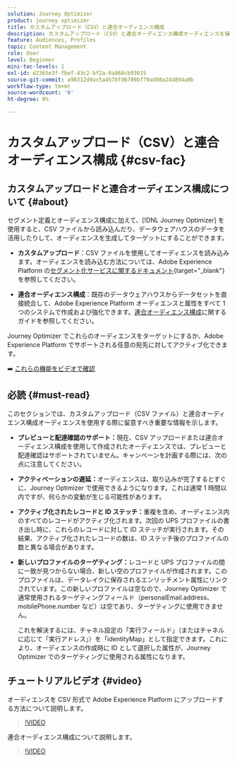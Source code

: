 ```yaml
---
solution: Journey Optimizer
product: journey optimizer
title: カスタムアップロード（CSV）と連合オーディエンス構成
description: カスタムアップロード（CSV）と連合オーディエンス構成オーディエンスを操作する際の、重要な情報とベストプラクティスについて説明します。
feature: Audiences, Profiles
topic: Content Management
role: User
level: Beginner
mini-toc-levels: 1
exl-id: d2365e3f-fbef-43c2-bf2a-0a868cb93015
source-git-commit: a98312d9ac5a457bfd6789bf79ad80a24d894a0b
workflow-type: tm+mt
source-wordcount: '0'
ht-degree: 0%

---
```


# カスタムアップロード（CSV）と連合オーディエンス構成 {#csv-fac}

## カスタムアップロードと連合オーディエンス構成について {#about}

セグメント定義とオーディエンス構成に加えて、[!DNL Journey Optimizer] を使用すると、CSV ファイルから読み込んだり、データウェアハウスのデータを活用したりして、オーディエンスを生成してターゲットにすることができます。

* **カスタムアップロード**：CSV ファイルを使用してオーディエンスを読み込みます。オーディエンスを読み込む方法については、Adobe Experience Platform の[セグメント化サービスに関するドキュメント](https://experienceleague.adobe.com/ja/docs/experience-platform/segmentation/ui/audience-portal#import-audience){target="_blank"}を参照してください。

* **連合オーディエンス構成**：既存のデータウェアハウスからデータセットを直接統合して、Adobe Experience Platform オーディエンスと属性をすべて 1 つのシステムで作成および強化できます。[連合オーディエンス構成](https://experienceleague.adobe.com/ja/docs/federated-audience-composition/using/home)に関するガイドを参照してください。

Journey Optimizer でこれらのオーディエンスをターゲットにするか、Adobe Experience Platform でサポートされる任意の宛先に対してアクティブ化できます。

➡️ [これらの機能をビデオで確認](#video)

## 必読 {#must-read}

このセクションでは、カスタムアップロード（CSV ファイル）と連合オーディエンス構成オーディエンスを使用する際に留意すべき重要な情報を示します。

* **プレビューと配達確認のサポート：**&#x200B;現在、CSV アップロードまたは連合オーディエンス構成を使用して作成されたオーディエンスでは、プレビューと配達確認はサポートされていません。キャンペーンを計画する際には、次の点に注意してください。

* **アクティベーションの遅延：**&#x200B;オーディエンスは、取り込みが完了するとすぐに、Journey Optimizer で使用できるようになります。これは通常 1 時間以内ですが、何らかの変動が生じる可能性があります。

* **アクティブ化されたレコードと ID ステッチ：**&#x200B;重複を含め、オーディエンス内のすべてのレコードがアクティブ化されます。次回の UPS プロファイルの書き出し時に、これらのレコードに対して ID ステッチが実行されます。その結果、アクティブ化されたレコードの数は、ID ステッチ後のプロファイルの数と異なる場合があります。

* **新しいプロファイルのターゲティング：**&#x200B;レコードと UPS プロファイルの間に一致が見つからない場合、新しい空のプロファイルが作成されます。このプロファイルは、データレイクに保存されるエンリッチメント属性にリンクされています。この新しいプロファイルは空なので、Journey Optimizer で通常使用されるターゲティングフィールド（personalEmail.address、mobilePhone.number など）は空であり、ターゲティングに使用できません。

  これを解決するには、チャネル設定の「実行フィールド」（またはチャネルに応じて「実行アドレス」）を「identityMap」として指定できます。これにより、オーディエンスの作成時に ID として選択した属性が、Journey Optimizer でのターゲティングに使用される属性になります。

## チュートリアルビデオ {#video}

オーディエンスを CSV 形式で Adobe Experience Platform にアップロードする方法について説明します。

>[!VIDEO](https://video.tv.adobe.com/v/3421714?quality=12)

連合オーディエンス構成について説明します。

>[!VIDEO](https://video.tv.adobe.com/v/3432261?quality=12)
